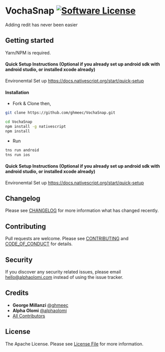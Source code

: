 # VochaSnap [![Software License][ico-license]](LICENSE.md)

Adding redit has never been easier

## Getting started

Yarn/NPM is required.

#### Quick Setup Instructions (Optional if you already set up android sdk with android studio, or installed xcode already)
Environemtal Set up [https://docs.nativescript.org/start/quick-setup ](https://github.com/ghmeec/)

#### Installation

- Fork & Clone then,

```bash
git clone https://github.com/ghmeec/VochaSnap.git

cd VochaSnap
npm install -g nativescript
npm install
```

- Run

```bash
tns run android
tns run ios
```

#### Quick Setup Instructions (Optional if you already set up android sdk with android studio, or installed xcode already)
Environemtal Set up [https://docs.nativescript.org/start/quick-setup ](https://github.com/ghmeec/)

## Changelog

Please see [CHANGELOG](CHANGELOG.md) for more information what has changed recently.

## Contributing

Pull requests are welcome. Please see [CONTRIBUTING](./.github/CONTRIBUTING.md) and [CODE_OF_CONDUCT](./.github/CODE_OF_CONDUCT.md) for details.

## Security

If you discover any security related issues, please email [hello@alphaolomi.com](mailto:hello@alphaolomi.com) instead of using the issue tracker.

## Credits

- **George Millanzi** [@ghmeec](https://github.com/ghmeec/)
- **Alpha Olomi** [@alphaolomi](https://github.com/alphaolomi/)
- [All Contributors][link-contributors]

## License

The Apache License. Please see [License File](LICENSE) for more information.

[ico-license]: https://img.shields.io/badge/license-Apache-brightgreen.svg?style=flat-square
[link-contributors]: ../../contributors
